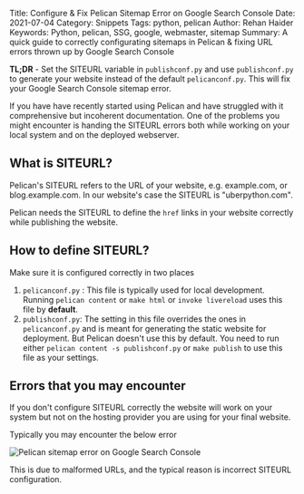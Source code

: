 Title: Configure & Fix Pelican Sitemap Error on Google Search Console
Date: 2021-07-04
Category: Snippets
Tags: python, pelican
Author: Rehan Haider
Keywords: Python, pelican, SSG, google, webmaster, sitemap
Summary: A quick guide to correctly configurating sitemaps in Pelican & fixing URL errors thrown up by Google Search Console


**TL;DR** - Set the SITEURL variable in `publishconf.py` and use `publishconf.py` to generate your website instead of the default `pelicanconf.py`. This will fix your Google Search Console sitemap error. 

If you have have recently started using Pelican and have struggled with it comprehensive but incoherent documentation. One of the problems you might encounter is handing the SITEURL errors both while working on your local system and on the deployed webserver. 

## What is SITEURL?

Pelican's SITEURL refers to the URL of your website, e.g. example.com, or blog.example.com. In our website's case the SITEURL is "uberpython.com". 

Pelican needs the SITEURL to define the `href` links in  your website correctly while publishing the website. 

## How to define SITEURL?

Make sure it is configured correctly in two places

1. `pelicanconf.py` : This file is typically used for local development. Running `pelican content` or `make html` or `invoke livereload` uses this file by **default**. 
2. `publishconf.py`: The setting in this file overrides the ones in `pelicanconf.py` and is meant for generating the static website for deployment. But Pelican doesn't use this by default. You need to run either `pelican content -s publishconf.py` or `make publish` to use this file as your settings. 

## Errors that you may encounter

If you don't configure SITEURL correctly the website will work on your system but not on the hosting provider you are using for your final website. 

Typically you may encounter the below error

![Pelican sitemap error on Google Search Console]({static}/images/s0002/google-search-console-error.png)

This is due to malformed URLs, and the typical reason is incorrect SITEURL configuration. 